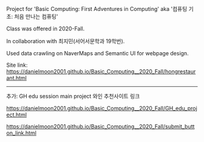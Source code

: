 Project for 'Basic Computing: First Adventures in Computing' aka '컴퓨팅 기초: 처음 만나는 컴퓨팅' 

Class was offered in 2020-Fall. 

In collaboration with 최지민(서어서문학과 19학번). 

Used data crawling on NaverMaps and Semantic UI for webpage design. 

Site link: https://danielmoon2001.github.io/Basic_Computing__2020_Fall/hongrestaurant.html 

--- 

추가: GH edu session main project 와인 추천사이트 링크

https://danielmoon2001.github.io/Basic_Computing__2020_Fall/GH_edu_project.html

https://danielmoon2001.github.io/Basic_Computing__2020_Fall/submit_button_link.html

